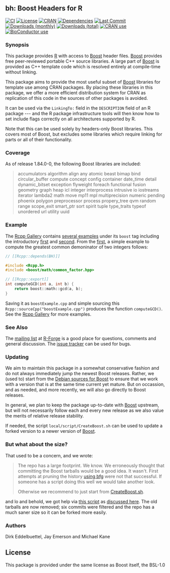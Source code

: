 ## bh: Boost Headers for R

[![CI](https://github.com/eddelbuettel/bh/workflows/ci/badge.svg)](https://github.com/eddelbuettel/bh/actions?query=workflow%3Aci)
[![License](https://img.shields.io/badge/license-BSL--1.0-brightgreen.svg?style=flat)](https://www.boost.org/users/license.html)
[![CRAN](https://www.r-pkg.org/badges/version/BH)](https://cran.r-project.org/package=BH)
[![Dependencies](https://tinyverse.netlify.app/badge/BH)](https://cran.r-project.org/package=BH)
[![Last Commit](https://img.shields.io/github/last-commit/eddelbuettel/bh)](https://github.com/eddelbuettel/bh)
[![Downloads (monthly)](https://cranlogs.r-pkg.org/badges/BH?color=brightgreen)](https://www.r-pkg.org:443/pkg/BH)
[![Downloads (total)](https://cranlogs.r-pkg.org/badges/grand-total/BH?color=brightgreen)](https://www.r-pkg.org:443/pkg/BH)
[![CRAN use](https://jangorecki.gitlab.io/rdeps/BH/CRAN_usage.svg?sanitize=true)](https://cran.r-project.org/package=BH)
[![BioConductor use](https://jangorecki.gitlab.io/rdeps/BH/BioC_usage.svg?sanitize=true)](https://cran.r-project.org/package=BH)

### Synopsis

This package provides [R](https://www.r-project.org) with access to
[Boost](https://www.boost.org/) header files.  [Boost](https://www.boost.org/)
provides free peer-reviewed portable C++ source libraries.  A large part of
[Boost](https://www.boost.org/) is provided as C++ template code which is
resolved entirely at compile-time without linking.  

This package aims to provide the most useful subset of
[Boost](https://www.boost.org/) libraries for template use among CRAN
packages. By placing these libraries in this package, we offer a more
efficient distribution system for CRAN as replication of this code in the
sources of other packages is avoided.

It can be used via the `LinkingTo:` field in the `DESCRIPTION` field of an R
package --- and the R package infrastructure tools will then know how to set
include flags correctly on all architectures supported by R.

Note that this can be used solely by headers-only Boost libraries. This
covers most of Boost, but excludes some libraries which require linking for
parts or all of their functionality.

### Coverage

As of release 1.84.0-0, the following Boost libraries are included:

> accumulators algorithm align any atomic beast bimap bind circular_buffer
> compute concept config container date_time detail dynamic_bitset exception
> flyweight foreach functional fusion geometry graph heap icl integer
> interprocess intrusive io iostreams iterator lambda2 math move mp11 mpl
> multiprecision numeric pending phoenix polygon preprocessor process 
> propery_tree qvm random range scope_exit smart_ptr sort spirit tuple 
> type_traits typeof unordered url utility uuid

### Example

The [Rcpp Gallery](https://gallery.rcpp.org) contains [several
examples](https://gallery.rcpp.org/tags/boost/) under its `boost` tag including the introductory
[first](https://gallery.rcpp.org/articles/a-first-boost-example/) and
[second](https://gallery.rcpp.org/articles/a-second-boost-example/).  From the
[first](https://gallery.rcpp.org/articles/a-first-boost-example/), a simple example to compute the
greatest common demoninator of two integers follows:

```c++
// [[Rcpp::depends(BH)]]

#include <Rcpp.h>
#include <boost/math/common_factor.hpp>

// [[Rcpp::export]]
int computeGCD(int a, int b) {
    return boost::math::gcd(a, b);
}
```

Saving it as `boostExample.cpp` and simple sourcing this `Rcpp::sourceCpp("boostExample.cpp")`
produces the function `computeGCD()`.  See the [Rcpp Gallery](https://gallery.rcpp.org) for more
examples.


### See Also

The [mailing list](https://lists.r-forge.r-project.org/cgi-bin/mailman/listinfo/boostheaders-devel)
at [R-Forge](https://r-forge.r-project.org/) is a good place for questions,
comments and general discussion. The [issue tracker](https://github.com/eddelbuettel/bh/issues)
can be used for bugs.

### Updating

We aim to maintain this package in a somewhat conservative fashion and do not always
immediately jump the newest Boost releases.  Rather, we (used to) start from the
[Debian sources for Boost](https://packages.debian.org/sid/libboost-all-dev)
to ensure that we work with a version that is at the same time current yet
mature.  But on occassion, and as needed, and more recently, we will also go
directly to Boost releases.

In general, we plan to keep the package up-to-date with [Boost](https://www.boost.org/)
upstream, but will not necessarily follow each and every new release as we
also value the merits of relative release stability.

If needed, the script `local/script/CreateBoost.sh` can be used to update a forked
version to a newer version of [Boost](https://www.boost.org/).

### But what about the size?

That used to be a concern, and we wrote:

> The repo has a large footprint. We know. We erroneously thought that committing
> the Boost tarballs would be a good idea. It wasn't. First attempts at pruning
> the history [using bfg](https://rtyley.github.io/bfg-repo-cleaner/) were not that
> successful.  If someone has a script doing this well we would take another
> look.
>
> Otherwise we recommend to just start from
> [CreateBoost.sh](https://github.com/eddelbuettel/bh/blob/master/local/scripts/CreateBoost.sh).

and lo and behold, we got help via
[this script](https://github.com/eddelbuettel/bh/blob/master/local/scripts/git-remove.sh) as
[discussed here](https://github.com/eddelbuettel/bh/issues/34).  The old tarballs are now removed;
six commits were filtered and the repo has a much saner size so it can be forked more easily.

### Authors

Dirk Eddelbuettel, Jay Emerson and Michael Kane

## License

This package is provided under the same license as Boost itself, the BSL-1.0
